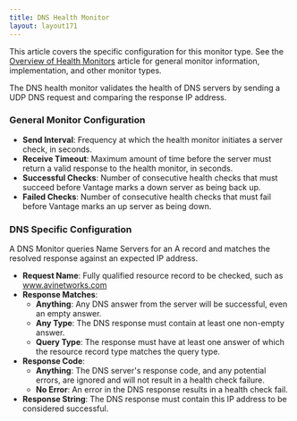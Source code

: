 ```yaml
---
title: DNS Health Monitor
layout: layout171
---
```

This article covers the specific configuration for this monitor type.  See the <a href="{% vpath %}/overview-of-health-monitors">Overview of Health Monitors</a> article for general monitor information, implementation, and other monitor types.

The DNS health monitor validates the health of DNS servers by sending a UDP DNS request and comparing the response IP address.

### General Monitor Configuration

* **Send Interval**:  Frequency at which the health monitor initiates a server check, in seconds.
* **Receive Timeout**:  Maximum amount of time before the server must return a valid response to the health monitor, in seconds.
* **Successful Checks**:  Number of consecutive health checks that must succeed before Vantage marks a down server as being back up.
* **Failed Checks**:  Number of consecutive health checks that must fail before Vantage marks an up server as being down. 

### DNS Specific Configuration

A DNS Monitor queries Name Servers for an A record and matches the resolved response against an expected IP address.

* **Request Name**:  Fully qualified resource record to be checked, such as www.avinetworks.com
* **Response Matches**:  
    * **Anything**:  Any DNS answer from the server will be successful, even an empty answer.
    * **Any Type**:  The DNS response must contain at least one non-empty answer.
    * **Query Type**:  The response must have at least one answer of which the resource record type matches the query type.
* **Response Code**:  
    * **Anything**:  The DNS server's response code, and any potential errors, are ignored and will not result in a health check failure.
    * **No Error**:  An error in the DNS response results in a health check fail.
* **Response String**:  The DNS response must contain this IP address to be considered successful. 
